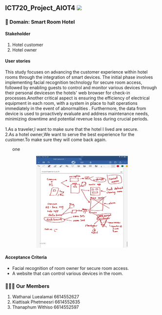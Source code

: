 ## ICT720_Project_AIOT4 <img src="https://raw.githubusercontent.com/MartinHeinz/MartinHeinz/master/wave.gif" width="30px">

### 🏢 Domain: Smart Room Hotel
#### Stakeholder
1. Hotel customer
2. Hotel owner

#### User stories
<p align= "left">This study focuses on advancing the customer experience within hotel rooms through the integration of smart devices. The initial phase involves implementing facial recognition technology for secure room access, followed by enabling guests to control and monitor various devices through their personal deviceson the hotels' web browser for check-in processes.Another critical aspect is ensuring the efficiency of electrical equipment in each room, with a system in place to halt operations immediately in the event of abnormalities
. Furthermore, the data from device is used to proactively evaluate and address maintenance needs, 
minimizing downtime and potential revenue loss during crucial periods. <br><br>
 1.As a traveler,I want to make sure that the hotel I lived are secure.<br>
 2.As a hotel owner,We want to serve the best experience for the customer.To make sure they will come back again.<br>
  <ul>
   one
  </ul>
</p>
<p align="center">
 <img  width=300px height=300px src="https://raw.githubusercontent.com/Watthanail/ICT720_Project_AIOT4/master/Images/README/OverviewDraft01_160124.png"><br></p>


#### Acceptance Criteria

<ul>
<li>Facial recognition of room owner for secure room access.</li>
    
<li>A website that can control various devices in the room.</li>
</ul>

### 👩🏻‍💻 Our Members
1. Wathanai Luealamai 6614552627 <br>
2. Kiattisak Phetmeesri 6614552635 <br>
3. Thanaphum Withiso 6614552597 <br>
